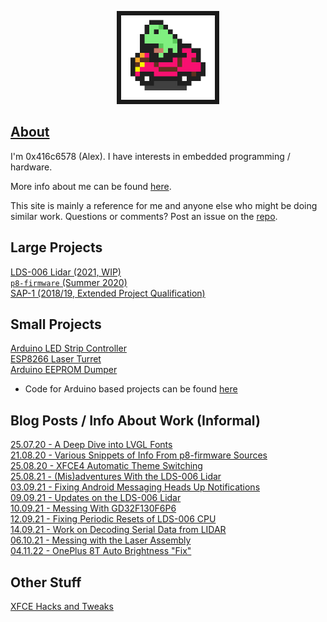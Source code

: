 <p align="center">
  <img width="150" src="Images/frogcar.gif" style="border:7px solid">
</p>

## [About](other/about.md)
I'm 0x416c6578 (Alex). I have interests in embedded programming / hardware. 

More info about me can be found [here](other/about.md). 

This site is mainly a reference for me and anyone else who might be doing similar work. Questions or comments? Post an issue on the [repo](https://github.com/0x416c6578/0x416c6578.github.io).


## Large Projects
[LDS-006 Lidar (2021, WIP)](lds-006/overview.md)  
[`p8-firmware` (Summer 2020)](p8-firmware/p8-firmware.md)  
[SAP-1 (2018/19, Extended Project Qualification)](sap-1/overview.md)  

## Small Projects
[Arduino LED Strip Controller](random-projects/led-strip-controller.md)  
[ESP8266 Laser Turret](random-projects/laser-turret.md)  
[Arduino EEPROM Dumper](random-projects/eeprom-dumper.md)  
- Code for Arduino based projects can be found [here](https://github.com/0x416c6578/arduino-projects)

## Blog Posts / Info About Work (Informal)
[25.07.20 - A Deep Dive into LVGL Fonts](posts/001-LVGL-fonts.md)  
[21.08.20 - Various Snippets of Info From p8-firmware Sources](posts/002-P8-firmware-info.md)  
[25.08.20 - XFCE4 Automatic Theme Switching](posts/003-Auto-Dark-Mode-XFCE.md)  
[25.08.21 - (Mis)adventures With the LDS-006 Lidar](posts/005-LDS-006-Hacking.md)  
[03.09.21 - Fixing Android Messaging Heads Up Notifications](posts/006-Android-Notifications.md)  
[09.09.21 - Updates on the LDS-006 Lidar](posts/007-LDS-006-Is-Smelly.md)  
[10.09.21 - Messing With GD32F130F6P6](posts/008-GD32F130-Stuff.md)  
[12.09.21 - Fixing Periodic Resets of LDS-006 CPU](posts/009-GD32-Reset-Fix.md)  
[14.09.21 - Work on Decoding Serial Data from LIDAR](posts/010-Decoding-Serial-Data.md)  
[06.10.21 - Messing with the Laser Assembly](posts/011-Attempts-Serial-Stuff.md)  
[04.11.22 - OnePlus 8T Auto Brightness "Fix"](posts/012-oneplus-auto-brightness.md)

## Other Stuff
[XFCE Hacks and Tweaks](posts/004-Random-XFCE-Hacks.md)  
